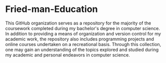# Fried-man-Education
This GitHub organization serves as a repository for the majority of the coursework completed during my bachelor's degree in computer science. In addition to providing a means of organization and version control for my academic work, the repository also includes programming projects and online courses undertaken on a recreational basis. Through this collection, one may gain an understanding of the topics explored and studied during my academic and personal endeavors in computer science.

